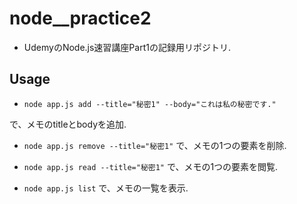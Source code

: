 # node__practice2
- UdemyのNode.js速習講座Part1の記録用リポジトリ.
## Usage
- ```node app.js add --title="秘密1" --body="これは私の秘密です."```

で、メモのtitleとbodyを追加.

- ```node app.js remove --title="秘密1"```
で、メモの1つの要素を削除.

- ```node app.js read --title="秘密1"```
で、メモの1つの要素を閲覧.

- ```node app.js list```
で、メモの一覧を表示.

